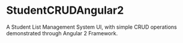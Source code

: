 # StudentCRUDAngular2

A Student List Management System UI, with simple CRUD operations demonstrated through Angular 2 Framework.



